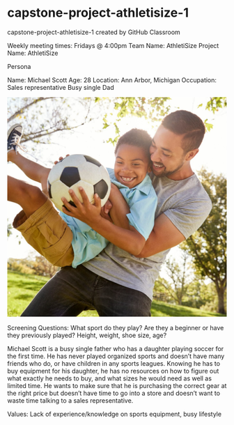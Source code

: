 # capstone-project-athletisize-1
capstone-project-athletisize-1 created by GitHub Classroom


Weekly meeting times: Fridays @ 4:00pm
Team Name: AthletiSize
Project Name: AthletiSize

Persona

Name: Michael Scott
Age: 28
Location: Ann Arbor, Michigan
Occupation: Sales representative 
Busy single Dad


![Michael Scott](GettyImages-1030913102-1.jpg)






Screening Questions:
What sport do they play?
Are they a beginner or have they previously played?
Height, weight, shoe size, age?

Michael Scott is a busy single father who has a daughter playing soccer for the first time. He has never played organized sports and doesn’t have many friends who do, or have children in any sports leagues. Knowing he has to buy equipment for his daughter, he has no resources on how to figure out what exactly he needs to buy, and what sizes he would need as well as limited time. He wants to make sure that he is purchasing the correct gear at the right price but doesn’t have time to go into a store and doesn’t want to waste time talking to a sales representative.

Values: Lack of experience/knowledge on sports equipment, busy lifestyle
